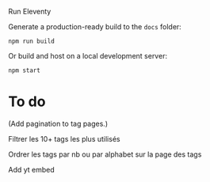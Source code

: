 Run Eleventy

Generate a production-ready build to the `docs` folder:

```
npm run build
```

Or build and host on a local development server:

```
npm start
```

<h1>To do</h1>
(Add pagination to tag pages.)

Filtrer les 10+ tags les plus utilisés

Ordrer les tags par nb ou par alphabet sur la page des tags

Add yt embed